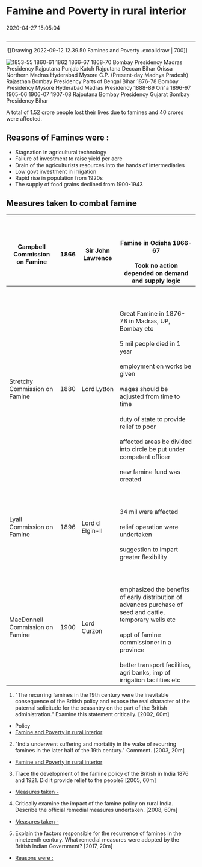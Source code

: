 # Famine and Poverty in rural interior
2020-04-27 15:05:04
```toc
``` 
---

![[Drawing 2022-09-12 12.39.50 Famines and Poverty .excalidraw | 700]]

![1853-55 1860-61 1862 1866-67 1868-70 Bombay Presidency Madras Presidency Rajputana Punjab Kutch Rajputana Deccan Bihar Orissa Northern Madras Hyderabad Mysore C.P. (Present-day Madhya Pradesh) Rajasthan Bombay Presidency Parts of Bengal Bihar 1876-78 Bombay Presidency Mysore Hyderabad Madras Presidency 1888-89 Ori"a 1896-97 1905-06 1906-07 1907-08  Rajputana Bombay Presidency Gujarat Bombay Presidency Bihar ](Famine-and-Poverty-in-rural-in-image1-23565559.png)


 A total of 1.52 crore people lost their lives due to famines and 40 crores were affected.

## Reasons of Famines were :
-   Stagnation in agricultural technology
-   Failure of investment to raise yield per acre
-   Drain of the agriculturists resources into the hands of intermediaries
-   Low govt investment in irrigation
-   Rapid rise in population from 1920s
-   The supply of food grains declined from 1900-1943
 

##  Measures taken to combat famine

|    <br>Campbell   Commission on Famine    	|    <br>1866    	|    <br>Sir   John Lawrence    	|    <br>    <br>     <br>Famine in Odisha 1866-67<br>     <br>Took no action depended on         demand and supply logic           	|
|-	|-	|-	|-	|
|    <br>Stretchy   Commission on Famine    	|    <br>1880    	|    <br>Lord   Lytton     	|    <br>    <br>     <br>Great Famine in 1876-78 in         Madras, UP, Bombay etc<br>     <br>5 mil people died in 1         year<br>     <br>employment on works be         given<br>     <br>wages should be adjusted         from time to time<br>     <br>duty of state to provide         relief to poor<br>     <br>affected areas be divided         into circle be put under competent officer<br>     <br>new famine fund was         created            	|
|    <br>Lyall   Commission on Famine    	|    <br>1896    	|    <br>Lord   d Elgin-II    	|    <br>    <br>     <br>34 mil were affected<br>     <br>relief operation were         undertaken<br>     <br>suggestion to impart         greater flexibility            	|
|    <br>MacDonnell   Commission on Famine    	|    <br>1900    	|    <br>Lord   Curzon    	|    <br>    <br>     <br>emphasized the benefits of         early distribution of advances purchase of seed and cattle, temporary         wells etc<br>     <br>appt of famine         commissioner in a province<br>     <br>better transport         facilities, agri banks, imp of irrigation facilities etc           	|






1. "The recurring famines in the 19th century were the inevitable consequence of the British policy and expose the real character of the paternal solicitude for the peasantry on the part of the British administration." Examine this statement critically. [2002, 60m]
-   Policy
-   [Famine and Poverty in rural interior](onenote:[[Famine]]%20and%20Poverty%20in%20rural%20interior&section-id={B2BF9E67-82ED-4920-AF38-1692A58DC034}&page-id={83E37749-8B3B-4A55-8C10-65035915AACB}&end&base-path=https://d.docs.live.net/bbc8be5bd337910c/Documents/History%20Optional/Modern%20History/Part%20I/Economic%20Impact.one)








2. "India underwent suffering and mortality in the wake of recurring famines in the later half of the 19th century." Comment. [2003, 20m]
-   [Famine and Poverty in rural interior](onenote:[[Famine]]%20and%20Poverty%20in%20rural%20interior&section-id={B2BF9E67-82ED-4920-AF38-1692A58DC034}&page-id={83E37749-8B3B-4A55-8C10-65035915AACB}&end&base-path=https://d.docs.live.net/bbc8be5bd337910c/Documents/History%20Optional/Modern%20History/Part%20I/Economic%20Impact.one)








3. Trace the development of the famine policy of the British in India 1876 and 1921. Did it
provide relief to the people? [2005, 60m]
-   [Measures taken -](onenote:[[Famine]]%20and%20Poverty%20in%20rural%20interior&section-id={B2BF9E67-82ED-4920-AF38-1692A58DC034}&page-id={83E37749-8B3B-4A55-8C10-65035915AACB}&object-id={379588BC-BBFD-4E06-97F5-07FB3CA8943F}&B&base-path=https://d.docs.live.net/bbc8be5bd337910c/Documents/History%20Optional/Modern%20History/Part%20I/Economic%20Impact.one)






4. Critically examine the impact of the famine policy on rural India. Describe the official
remedial measures undertaken. [2008, 60m]
-   [Measures taken -](onenote:[[Famine]]%20and%20Poverty%20in%20rural%20interior&section-id={B2BF9E67-82ED-4920-AF38-1692A58DC034}&page-id={83E37749-8B3B-4A55-8C10-65035915AACB}&object-id={379588BC-BBFD-4E06-97F5-07FB3CA8943F}&B&base-path=https://d.docs.live.net/bbc8be5bd337910c/Documents/History%20Optional/Modern%20History/Part%20I/Economic%20Impact.one)






5. Explain the factors responsible for the recurrence of famines in the nineteenth century.
What remedial measures were adopted by the British Indian Government? [2017, 20m]
-   [Reasons were :](onenote:[[Famine]]%20and%20Poverty%20in%20rural%20interior&section-id={B2BF9E67-82ED-4920-AF38-1692A58DC034}&page-id={83E37749-8B3B-4A55-8C10-65035915AACB}&object-id={00A1C994-7399-400B-98C1-92D41BCB0571}&1B&base-path=https://d.docs.live.net/bbc8be5bd337910c/Documents/History%20Optional/Modern%20History/Part%20I/Economic%20Impact.one)